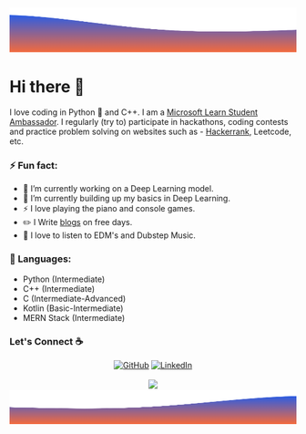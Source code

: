<div align="center">
	<img src="./Wave_Headers.png" width="100%" height="80px"/>
</div>

# Hi there 👋

I love coding in Python :snake: and C++. I am a [Microsoft Learn Student Ambassador](https://studentambassadors.microsoft.com/en-US/profile/157076). I regularly (try to) participate in hackathons, coding contests and practice problem solving on websites such as - [Hackerrank](https://www.hackerrank.com/mkbiswas_784), Leetcode, etc.

### ⚡ Fun fact:

- 🔭 I’m currently working on a Deep Learning model.
- 🌱 I’m currently building up my basics in Deep Learning.
- ⚡ I love playing the piano and console games.
- :pencil2: I Write [blogs](https://marvelous-khapse-869e73.netlify.app/blog/) on free days.
- :musical_note: I love to listen to EDM's and Dubstep Music.

 ### 🧰 Languages:

- Python (Intermediate)         
- C++ (Intermediate)
- C (Intermediate-Advanced)
- Kotlin (Basic-Intermediate)
- MERN Stack (Intermediate)

### Let's Connect :coffee:
<p align="center">
	<a href="https://github.com/manab-kb"><img src="https://img.icons8.com/bubbles/50/000000/github.png" alt="GitHub"/></a>
	<a href="https://www.linkedin.com/in/manabkb"><img src="https://img.icons8.com/bubbles/50/000000/linkedin.png" alt="LinkedIn"/></a>
	<br/><br/>
	<img src="https://github-readme-stats.vercel.app/api?username=manab-kb&show_icons=true&theme=tokyonight" />
	<img src="./Wave_Bottom.png" width="100%" height="60px"/>
</p>
